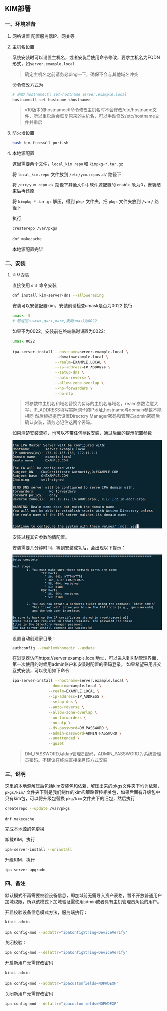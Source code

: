 ## KIM部署

### 一、环境准备

1. 网络设置
    配置服务器IP、网关等

2. 主机名设置
   
    系统安装时可以设置主机名，或者安装后使用命令修改，要求主机名为FQDN形式，如```server.example.local```
   
   > 确定主机名之前请务必ping一下，确保不会与其他域名冲突
   
    命令修改方式为
   
   ```sh
   # 例如 hostnamectl set-hostname server.example.local
   hostnamectl set-hostname <hostname>
   ```
   
   > v10版本的hostnamectl命令修改主机名时不会修改/etc/hostname文件，所以重启后会恢复原来的主机名，可以手动修改/etc/hostname文件并重启

3. 防火墙设置
    ```bash
    bash kim_firewall_port.sh
    ```

4. 本地源配置
   
    这里需要两个文件，```local_kim.repo``` 和 ```kimpkg-*.tar.gz```
   
    将 ```local_kim.repo``` 文件放到 ```/etc/yum.repos.d/``` 路径下
   
    将 ```/etc/yum.repo.d/``` 路径下其他文件中软件源配置的 ```enable``` 改为0，安装结束后再还原
   
    将 ```kimpkg-*.tar.gz``` 解压，得到 ```pkgs``` 文件夹，把 ```pkgs``` 文件夹放到 ```/var/``` 路径下
   

   执行
   
   ```sh
   createrepo /var/pkgs
   
   dnf makecache
   ```
   
   本地源配置完毕

### 二、安装

1. KIM安装
   
    直接使用 ```dnf``` 命令安装
   
   ```sh
   dnf install kim-server-dns --allowerasing
   ```
   
    安装可以安装配置kim，安装前请检查umask是否为0022
    执行
   
   ```sh
   umask -S 
   # 若返回:u=rwx,g=rx,o=rx,表明umask为0022
   ```
   
    如果不为0022，安装前在终端临时设置为0022:
   
   ```sh
   umask 0022
   
   ipa-server-install --hostname=server.example.local \ 
                      --domain=example.local \
                      --realm=EXAMPLE.LOCAL \
                      --ip-address=IP_ADDRESS \
                      --setup-dns \
                      --auto-reverse \
                      --allow-zone-overlap \
                      --no-forwarders \
                      --no-ntp
   ```
   
   > 将参数中主机名和域名替换为实际的主机名与域名，realm参数注意大写，IP_ADDRESS填写实际网卡的IP地址,hostname与domain参数不能相同
   > 然后根据提示设置Directory Manager密码和管理员admin密码后确认安装，请务必记住这两个密码。

    如果清楚安装流程，也可以不带任何参数安装，通过后面的提示配置参数

    ![images](图片3.png)

    安装过程其它参数酌情配置。

    安装需要几分钟时间，等到安装成功后，会出现以下提示：
    
    ![images](图片4.png)

    设置自动创建家目录：

    ```sh
    authconfig --enablemkhomedir --update
    ```

    在浏览器访问https://server.example.local地址，可以进入到KIM管理界面，第一次使用的时候用admin账户和安装时配置的密码登录。
    如果希望采用非交互式安装，可以使用如下命令

    ```sh
    ipa-server-install --hostname=server.example.local \
                    --domain=example.local \
                    --realm=EXAMPLE.LOCAL \
                    --ip-address=IP_ADDRESS \
                    --setup-dns \
                    --auto-reverse \
                    --allow-zone-overlap \
                    --no-forwarders \
                    --no-ntp \
                    --ds-password=DM_PASSWORD \
                    --admin-password=ADMIN_PASSWORD \
                    --unattended \
                    --quiet
    ```

    > DM_PASSWORD为ldap管理员密码，ADMIN_PASSWORD为系统管理员密码。不建议在终端直接采用该方式安装

### 三、说明

这里的本地源解压后包括kim安装包和依赖，解压出来的pkgs文件夹下均为依赖，```pkgs/kim/``` 文件夹下则是我们制作的kim和策略管控相关包，如果后面有升级包中只有kim包，可以将升级包替换 ```pkg/kim``` 文件夹下的旧包，然后执行

```sh
createrepo --update /var/pkgs

dnf makecache
```

完成本地源的包更换

卸载KIM，执行

```sh
ipa-server-install --uninstall
```

升级KIM，执行

```sh
ipa-server-upgrade
```

### 四、备注

默认模式不再需要校验设备信息，即加域前无需导入资产表格，暂不开放普通用户加域权限，所以该模式下加域验证需使用admin或者具有主机管理员角色的用户。

开启校验设备信息模式方法，服务端执行：

```sh
kinit admin

ipa config-mod --addattr="ipaConfigString=DeviceVerify"
```

关闭校验：

```sh
ipa config-mod --delattr="ipaConfigString=DeviceVerify"
```

开启新用户无需修改密码

```sh
kinit admin

ipa config-mod --addattr="ipacustomfields=NOPWDEXP"
```

关闭新用户无需修改密码

```sh
ipa config-mod --delattr="ipacustomfields=NOPWDEXP"
```